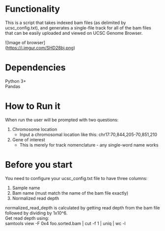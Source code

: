 # Functionality  
This is a script that takes indexed bam files (as delimited by ucsc_config.txt),
and generates a single-file track for all of the bam files that can be easily
uploaded and viewed on UCSC Genome Browser. 


![Image of browser]   
(https://i.imgur.com/SHD28bj.png)

# Dependencies  
Python 3+  
Pandas


# How to Run it  
When run the user will be prompted with two questions:
1. Chromosome location
    - Input a chromosomal location like this: chr17:70,844,205-70,851,210
2. Gene of interest
    - This is merely for track nomenclature - any single-word name works

# Before you start  
You need to configure your ucsc_config.txt file to have three columns:  
1. Sample name
2. Bam name (must match the name of the bam file exactly)
3. Normalized read depth  

normalized_read_depth is calculated by getting read depth from the bam file
followed by dividing by 1x10^6.  
Get read depth using:  
samtools view -F 0x4 foo.sorted.bam | cut -f 1 | uniq | wc -l
